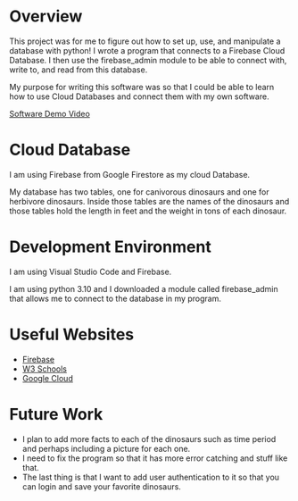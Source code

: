 # Overview

This project was for me to figure out how to set up, use, and manipulate a database with python! I wrote a program that connects to a Firebase Cloud Database. I then use the firebase_admin module to be able to connect with, write to, and read from this database. 

My purpose for writing this software was so that I could be able to learn how to use Cloud Databases and connect them with my own software. 

[Software Demo Video](https://youtu.be/Q3GCoj98LLo)

# Cloud Database

I am using Firebase from Google Firestore as my cloud Database.

My database has two tables, one for canivorous dinosaurs and one for herbivore dinosaurs. Inside those tables are the names of the dinosaurs and those tables hold the length in feet and the weight in tons of each dinosaur.

# Development Environment

I am using Visual Studio Code and Firebase. 

I am using python 3.10 and I downloaded a module called firebase_admin that allows me to connect to the database in my program.

# Useful Websites

* [Firebase](https://firebase.google.com/docs)
* [W3 Schools](https://www.w3schools.com/)
* [Google Cloud](https://cloud.google.com/docs)

# Future Work

* I plan to add more facts to each of the dinosaurs such as time period and perhaps including a picture for each one.
* I need to fix the program so that it has more error catching and stuff like that.
* The last thing is that I want to add user authentication to it so that you can login and save your favorite dinosaurs.